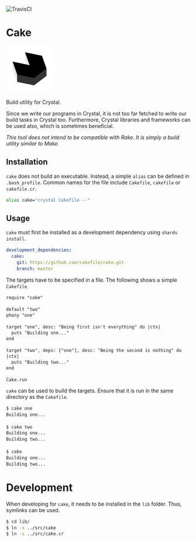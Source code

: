 ![TravisCI](https://travis-ci.org/cakefile/cake.svg?branch=master)

# Cake

<img alt="Logo" src="assets/logo.png" width="128px" />

Build utility for Crystal.

Since we write our programs in Crystal, it is not too far fetched to write our
build tasks in Crystal too. Furthermore, Crystal libraries and frameworks can
be used also, which is sometimes beneficial.

*This tool does not intend to be compatible with Rake. It is simply a
build utility similar to Make.*

## Installation

`cake` does not build an executable. Instead, a simple `alias` can be defined
in `.bash_profile`. Common names for the file include `Cakefile`, `cakefile` 
or `cakefile.cr`.
```bash
alias cake="crystal Cakefile --"
```

## Usage

`cake` must first be installed as a development dependency using `shards
install`.
```yaml
development_dependencies:
  cake:
    git: https://github.com/cakefile/cake.git
    branch: master
```

The targets have to be specified in a file. The following shows a simple
`Cakefile`.
```crystal
require "cake"

default "two"
phony "one"

target "one", desc: "Being first isn't everything" do |ctx|
  puts "Building one..."
end

target "two", deps: ["one"], desc: "Being the second is nothing" do |ctx|
  puts "Building two..."
end

Cake.run
```

`cake` can be used to build the targets. Ensure that it is run in the same
directory as the `Cakefile`.
```bash
$ cake one
Building one...

$ cake two
Building one...
Building two...

$ cake
Building one...
Building two...
```

# Development

When developing for `cake`, it needs to be installed in the `lib` folder.
Thus, symlinks can be used.
```bash
$ cd lib/
$ ln -s ../src/cake
$ ln -s ../src/cake.cr
```
